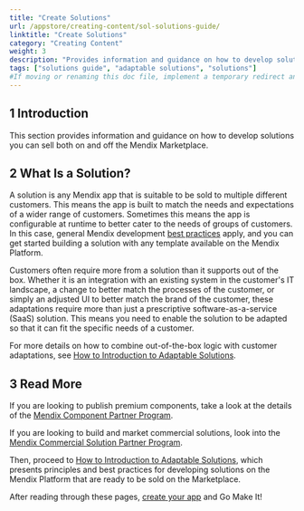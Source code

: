 ```yaml
---
title: "Create Solutions"
url: /appstore/creating-content/sol-solutions-guide/
linktitle: "Create Solutions"
category: "Creating Content"
weight: 3
description: "Provides information and guidance on how to develop solutions you can sell both on and off the Mendix Marketplace."
tags: ["solutions guide", "adaptable solutions", "solutions"]
#If moving or renaming this doc file, implement a temporary redirect and let the respective team know they should update the URL in the product. See Mapping to Products for more details.
---
```


## 1 Introduction

This section provides information and guidance on how to develop solutions you can sell both on and off the Mendix Marketplace.

## 2 What Is a Solution?

A solution is any Mendix app that is suitable to be sold to multiple different customers. This means the app is built to match the needs and expectations of a wider range of customers. Sometimes this means the app is configurable at runtime to better cater to the needs of groups of customers. In this case, general Mendix development [best practices](/refguide/dev-best-practices/) apply, and you can get started building a solution with any template available on the Mendix Platform.

Customers often require more from a solution than it supports out of the box. Whether it is an integration with an existing system in the customer's IT landscape, a change to better match the processes of the customer, or simply an adjusted UI to better match the brand of the customer, these adaptations require more than just a prescriptive software-as-a-service (SaaS) solution. This means you need to enable the solution to be adapted so that it can fit the specific needs of a customer.

For more details on how to combine out-of-the-box logic with customer adaptations, see [How to Introduction to Adaptable Solutions](/appstore/creating-content/sol-development/).

## 3 Read More

If you are looking to publish premium components, take a look at the details of the [Mendix Component Partner Program](/appstore/creating-content/partner-program/).

If you are looking to build and market commercial solutions, look into the [Mendix Commercial Solution Partner Program](/appstore/creating-content/comm-sol-partner-program/).

Then, proceed to [How to Introduction to Adaptable Solutions](/appstore/creating-content/sol-development/), which presents principles and best practices for developing solutions on the Mendix Platform that are ready to be sold on the Marketplace.

After reading through these pages, [create your app](https://new.mendix.com/) and Go Make It!
